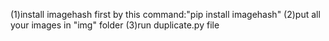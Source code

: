 (1)install imagehash first by this command:"pip install imagehash"
(2)put all your images in "img" folder
(3)run duplicate.py file 
